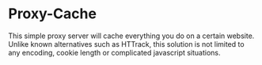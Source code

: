 # Proxy-Cache
This simple proxy server will cache everything you do on a certain website. Unlike known alternatives such as HTTrack, this solution is not limited to any encoding, cookie length or complicated javascript situations.

